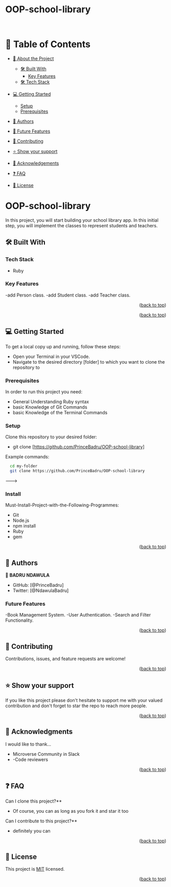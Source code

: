 # OOP-school-library
<a name="readme-top"></a>

<div align="center">

  <br/>

</div>

# 📗 Table of Contents

- [📖 About the Project](#about-project)

  - [🛠 Built With](#built-with)
    - [Key Features](#key-features)
  - [🛠 Tech Stack](#tech-stack)

- [💻 Getting Started](#getting-started)
  - [Setup](#setup)
  - [Prerequisites](#prerequisites)
- [👥 Authors](#authors)
- [🔭 Future Features](#future-features)
- [🤝 Contributing](#contributing)
- [⭐️ Show your support](#support)
- [🙏 Acknowledgements](#acknowledgements)
- [❓ FAQ](#faq)
- [📝 License](#license)

# OOP-school-library

In this project, you will start building your school library app. In this initial step, you will implement the classes to represent students and teachers.

## 🛠 Built With <a name="built-with"></a>

### Tech Stack <a name="tech-stack"></a>

  <ul>
    <li>Ruby</li>
  </ul>

### Key Features <a name="key-features">

-add Person class.
-add Student class.
-add Teacher class.

<p align="right">(<a href="#readme-top">back to top</a>)</p>

<p align="right">(<a href="#readme-top">back to top</a>)</p>

## 💻 Getting Started <a name="getting-started"></a>

To get a local copy up and running, follow these steps:

- Open your Terminal in your VSCode.
- Navigate to the desired directory [folder] to which you want to clone the repository to

### Prerequisites

In order to run this project you need:

- General Understanding Ruby syntax
- basic Knowledge of Git Commands
- basic Knowledge of the Terminal Commands

### Setup

Clone this repository to your desired folder:

- git clone [https://github.com/PrinceBadru/OOP-school-library]

Example commands:

```sh
  cd my-folder
  git clone https://github.com/PrinceBadru/OOP-school-library

```

--->

### Install

Must-Install-Project-with-the-Following-Programmes:

- Git
- Node.js
- npm install
- Ruby
- gem

<p align="right">(<a href="#readme-top">back to top</a>)</p>

## 👥 Authors <a name="authors"></a>

👤 **BADRU NDAWULA**

- GitHub: [@PrinceBadru]
- Twitter: [@NdawulaBadru]

### Future Features <a name="Future-features">
-Book Management System.
-User Authentication.
-Search and Filter Functionality.

<p align="right">(<a href="#readme-top">back to top</a>)</p>

## 🤝 Contributing <a name="contributing"></a>

Contributions, issues, and feature requests are welcome!

<p align="right">(<a href="#readme-top">back to top</a>)</p>

## ⭐️ Show your support <a name="support"></a>

If you like this project please don't hesitate to support me with your valued contribution and don't forget to star the repo to reach more
people.

<p align="right">(<a href="#readme-top">back to top</a>)</p>

## 🙏 Acknowledgments <a name="acknowledgements"></a>

I would like to thank...


- Microverse Community in Slack
- -Code reviewers

<p align="right">(<a href="#readme-top">back to top</a>)</p>

## ❓ FAQ <a name="faq"></a>

Can I clone this project?\*\*

- Of course, you can as long as you fork it and star it too

Can I contribute to this project?\*\*

- definitely you can

<p align="right">(<a href="#readme-top">back to top</a>)</p>

## 📝 License <a name="license"></a>

This project is [MIT](LICENSE) licensed.

<p align="right">(<a href="#readme-top">back to top</a>)</p>

